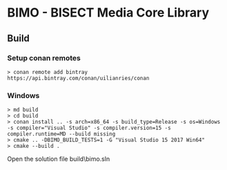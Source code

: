 # **BIMO** - **BI**SECT **M**edia C**o**re Library

## Build

### Setup conan remotes

```
> conan remote add bintray https://api.bintray.com/conan/uilianries/conan
```

### Windows
```
> md build
> cd build
> conan install .. -s arch=x86_64 -s build_type=Release -s os=Windows -s compiler="Visual Studio" -s compiler.version=15 -s compiler.runtime=MD --build missing
> cmake .. -DBIMO_BUILD_TESTS=1 -G "Visual Studio 15 2017 Win64"
> cmake --build .
```


Open the solution file build\bimo.sln

